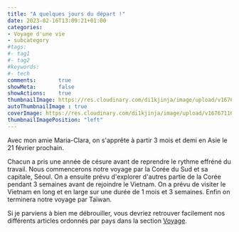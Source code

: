 ```yaml
---
title: "A quelques jours du départ !"
date: 2023-02-16T13:09:21+01:00
categories:
- Voyage d'une vie
- subcategory
#tags:
#- tag1
#- tag2
#keywords:
#- tech
comments:       true
showMeta:       false
showActions:    true
thumbnailImage: https://res.cloudinary.com/di1kjinja/image/upload/v1676711662/bagage.jpg
autoThumbnailImage : true
coverImage: https://res.cloudinary.com/di1kjinja/image/upload/v1676711662/bagage.jpg
thumbnailImagePosition: "left"
---
```


Avec mon amie Maria-Clara, on s'apprête à partir 3 mois et demi en Asie le 21 février prochain. 

Chacun a pris une année de césure avant de reprendre le rythme effréné du travail. 
Nous commencerons notre voyage par la Corée du Sud et sa capitale, Séoul. On a ensuite prévu d'explorer d'autres partie de la Corée pendant 3 semaines avant de rejoindre le Vietnam. On a prévu de visiter le Vietnam en long et en large sur une durée de 1 mois et 3 semaines. Enfin on terminera notre voyage par Taïwan.  

Si je parviens à bien me débrouiller, vous devriez retrouver facilement nos différents articles ordonnés par pays dans la section [Voyage](/page/voyage/).